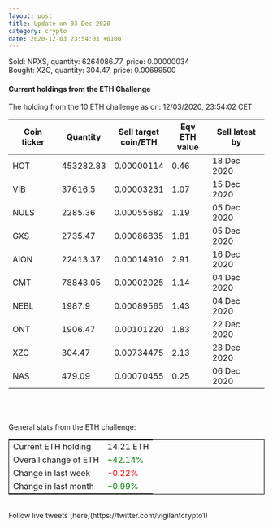 ```yaml
---
layout: post
title: Update on 03 Dec 2020
category: crypto
date: 2020-12-03 23:54:03 +0100
---
```

<!-- Global site tag (gtag.js) - Google Analytics -->
<script async src="https://www.googletagmanager.com/gtag/js?id=UA-103831149-5"></script>
<script>
  window.dataLayer = window.dataLayer || [];
  function gtag(){dataLayer.push(arguments);}
  gtag('js', new Date());

  gtag('config', 'UA-103831149-5');
</script>
Sold: NPXS, quantity:   6264086.77, price:   0.00000034<br>Bought: XZC, quantity:       304.47, price:   0.00699500<br>

#### Current holdings from the ETH Challenge

The holding from the 10 ETH challenge as on: 12/03/2020, 23:54:02 CET

|Coin ticker|Quantity|Sell target<br>coin/ETH|Eqv ETH<br>value|Sell latest by|
|-----------|--------|-----------|-----------|--------------|
HOT|453282.83|  0.00000114|0.46|18 Dec 2020|
VIB|37616.5|  0.00003231|1.07|15 Dec 2020|
NULS|2285.36|  0.00055682|1.19|05 Dec 2020|
GXS|2735.47|  0.00086835|1.81|05 Dec 2020|
AION|22413.37|  0.00014910|2.91|16 Dec 2020|
CMT|78843.05|  0.00002025|1.14|04 Dec 2020|
NEBL|1987.9|  0.00089565|1.43|04 Dec 2020|
ONT|1906.47|  0.00101220|1.83|22 Dec 2020|
XZC|304.47|  0.00734475|2.13|23 Dec 2020|
NAS|479.09|  0.00070455|0.25|06 Dec 2020|

<br>
<br>
<br>
General stats from the ETH challenge:

<table style="border:1px solid black;margin-left:auto;margin-right:auto;">
	<tbody>
	<tr>
		<td>Current ETH holding</td>
		<td>     14.21 ETH</td>
	</tr>
	<tr>
		<td>Overall change of ETH</td>
		<td><font color="green">+42.14%</font></td>
	</tr>
	<tr>
		<td>Change in last week</td>
		<td><font color="red">-0.22%</font></td>
	</tr>
	<tr>
		<td>Change in last month</td>
		<td><font color="green">+0.99%</font></td>
	</tr>
	</tbody>
</table>

<br>
Follow live tweets [here](https://twitter.com/vigilantcrypto1)
<br>
<br>